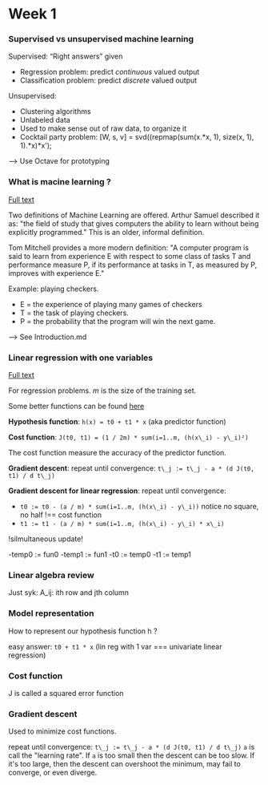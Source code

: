 # Week 1

### Supervised vs unsupervised machine learning

Supervised: “Right answers” given 
- Regression problem: predict *continuous* valued output
- Classification problem: predict *discrete* valued output

Unsupervised: 
- Clustering algorithms
- Unlabeled data
- Used to make sense out of raw data, to organize it
- Cocktail party problem: [W, s, v] = svd((repmap(sum(x.\*x, 1), size(x, 1), 1).\*x)\*x');

--> Use Octave for prototyping

### What is macine learning ?

[Full text](https://www.coursera.org/learn/machine-learning/supplement/X64SM/introduction)

Two definitions of Machine Learning are offered. Arthur Samuel described it as: "the field of study that gives computers the ability to learn without being explicitly programmed." This is an older, informal definition.

Tom Mitchell provides a more modern definition: "A computer program is said to learn from experience E with respect to some class of tasks T and performance measure P, if its performance at tasks in T, as measured by P, improves with experience E."

Example: playing checkers.

- E = the experience of playing many games of checkers
- T = the task of playing checkers.
- P = the probability that the program will win the next game.

--> See Introduction.md

### Linear regression with one variables

[Full text](https://www.coursera.org/learn/machine-learning/supplement/Mc0tF/linear-regression-with-one-variable)

For regression problems.
*m* is the size of the training set.

Some better functions can be found [here](http://math.stackexchange.com/questions/70728/partial-derivative-in-gradient-descent-for-two-variables/189792#189792)

**Hypothesis function**: `h(x) = t0 + t1 * x` (aka predictor function)

**Cost function**: `J(t0, t1) = (1 / 2m) * sum(i=1..m, (h(x\_i) - y\_i)²)`

The cost function measure the accuracy of the predictor function.

**Gradient descent**: repeat until convergence: `t\_j := t\_j - a * (d J(t0, t1) / d t\_j)`

**Gradient descent for linear regression**: repeat until convergence:
- `t0 := t0 - (a / m) * sum(i=1..m, (h(x\_i) - y\_i))` notice no square, no half !== cost function
- `t1 := t1 - (a / m) * sum(i=1..m, (h(x\_i) - y\_i) * x\_i)`

!silmultaneous update!

-temp0 := fun0
-temp1 := fun1
-t0 := temp0
-t1 := temp1

### Linear algebra review

Just syk: A\_ij: ith row and jth column

### Model representation

How to represent our hypothesis function h ?

easy answer: `t0 + t1 * x` (lin reg with 1 var === univariate linear regression)

### Cost function

J is called a squared error function

### Gradient descent

Used to minimize cost functions.

repeat until convergence: `t\_j := t\_j - a * (d J(t0, t1) / d t\_j)`
`a` is call the "learning rate". If `a` is too small then the descent can be too slow. If it's too large, then the descent can overshoot the minimum, may fail to converge, or even diverge.
